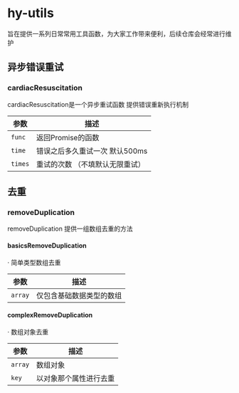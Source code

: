 # hy-utils
旨在提供一系列日常常用工具函数，为大家工作带来便利，后续仓库会经常进行维护

## 异步错误重试
### cardiacResuscitation 
cardiacResuscitation是一个异步重试函数 提供错误重新执行机制

| 参数          | 描述                            |
| ------------- | ---------------------------    |
| `func`        | 返回Promise的函数              |
| `time`         | 错误之后多久重试一次 默认500ms  |
| `times`       | 重试的次数 （不填默认无限重试）  |

## 去重
### removeDuplication
removeDuplication 提供一组数组去重的方法

#### basicsRemoveDuplication
· 简单类型数组去重

| 参数          | 描述                            |
| ------------- | ---------------------------    |
| `array`        | 仅包含基础数据类型的数组        |

#### complexRemoveDuplication
· 数组对象去重

| 参数          | 描述                            |
| ------------- | ---------------------------    |
| `array`        | 数组对象                       |
| `key`         | 以对象那个属性进行去重            |
